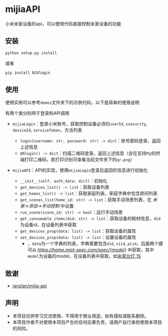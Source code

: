 # mijiaAPI
小米米家设备的api，可以使用代码直接控制米家设备的功能

## 安装
```bash
python setup.py install
```
或者
```bash
pip install NJUlogin
```

## 使用
使用实例可以参考`demos`文件夹下的示例代码，以下是简单的使用说明

有两个类分别用于登录和API调用

* `mijiaLogin`：登录小米账号，获取控制设备必须的`userId`, `ssecurity`, `deviceId`, `serviceToken`，方法列表
  * `login(username: str, password: str) -> dict`：账号密码登录，返回上述信息
  * `QRlogin() -> dict`：扫描二维码登录，返回上述信息（会在支持tty的终端打印二维码，若打印识别可查看当前文件夹下的`qr.png`）

* `mijiaAPI`：API的实现，使用`mijiaLogin`登录后返回的信息进行初始化
  * `__init__(self, auth_data: dict)`：初始化
  * `get_devices_list() -> list`：获取设备列表
  * `get_homes_list() -> list`：获取家庭列表，家庭字典中包含房间列表
  * `get_scenes_list(home_id: str) -> list`：获取手动场景列表，在 *米家->添加->手动控制* 中设置
  * `run_scene(scene_id: str) -> bool`：运行手动场景
  * `get_consumable_items(did: str) -> list`：获取设备的耗材信息，`did`为设备id，在设备列表中获取
  * `get_devices_prop(data: list) -> list`：获取设备的属性
  * `set_devices_prop(data: list) -> list`：设置设备的属性
    * ，`data`为一个字典的列表，字典需要包含`did`, `siid`, `piid`，后面两个键可从 *https://home.miot-spec.com/spec/{model}* 中获取，其中`model`为设备的model，在设备列表中获取，如[米家台灯 1S](https://home.miot-spec.com/spec/yeelink.light.lamp4)

## 致谢
* [janzlan/mijia-api](https://gitee.com/janzlan/mijia-api/tree/master)

## 声明
* 本项目仅供学习交流使用，不得用于商业用途，如有侵权请联系删除。
* 本项目作者不对使用本项目产生的任何后果负责，请用户自行承担使用本项目的风险。

